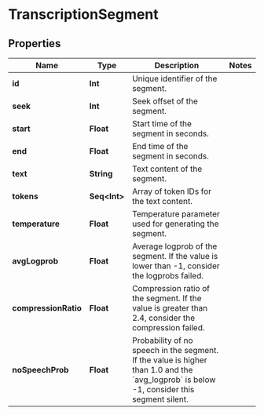 

# TranscriptionSegment


## Properties

Name | Type | Description | Notes
------------ | ------------- | ------------- | -------------
**id** | **Int** | Unique identifier of the segment. | 
**seek** | **Int** | Seek offset of the segment. | 
**start** | **Float** | Start time of the segment in seconds. | 
**end** | **Float** | End time of the segment in seconds. | 
**text** | **String** | Text content of the segment. | 
**tokens** | **Seq&lt;Int&gt;** | Array of token IDs for the text content. | 
**temperature** | **Float** | Temperature parameter used for generating the segment. | 
**avgLogprob** | **Float** | Average logprob of the segment. If the value is lower than -1, consider the logprobs failed. | 
**compressionRatio** | **Float** | Compression ratio of the segment. If the value is greater than 2.4, consider the compression failed. | 
**noSpeechProb** | **Float** | Probability of no speech in the segment. If the value is higher than 1.0 and the &#x60;avg_logprob&#x60; is below -1, consider this segment silent. | 



